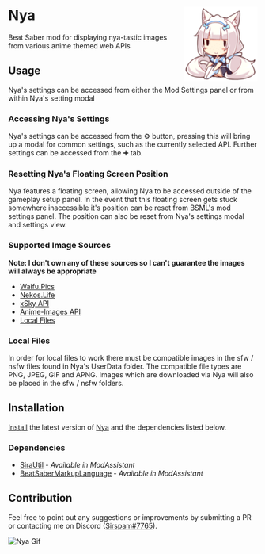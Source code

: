 # Nya <img src="Nya\Resources\Vanilla_Mini_Sitting.png" align="right" width="150">
Beat Saber mod for displaying nya-tastic images from various anime themed web APIs
## Usage
Nya's settings can be accessed from either the Mod Settings panel or from within Nya's setting modal
### Accessing Nya's Settings
Nya's settings can be accessed from the ⚙️ button, pressing this will bring up a modal for common settings, such as the currently selected API. Further settings can be accessed from the ➕ tab.
### Resetting Nya's Floating Screen Position
Nya features a floating screen, allowing Nya to be accessed outside of the gameplay setup panel. In the event that this floating screen gets stuck somewhere inaccessible it's position can be reset from BSML's mod settings panel. The position can also be reset from Nya's settings modal and settings view. 
### Supported Image Sources
**Note: I don't own any of these sources so I can't guarantee the images will always be appropriate**
* [Waifu.Pics](https://waifu.pics/)
* [Nekos.Life](https://nekos.life/)
* [xSky API](https://api.xsky.dev/)
* [Anime-Images API](https://anime-api.hisoka17.repl.co/)
* [Local Files](#local-files)
### Local Files
In order for local files to work there must be compatible images in the sfw / nsfw files found in Nya's UserData folder.
The compatible file types are PNG, JPEG, GIF and APNG.
Images which are downloaded via Nya will also be placed in the sfw / nsfw folders.
## Installation
[Install](https://bsmg.wiki/pc-modding.html#install-mods) the latest version of [Nya](https://github.com/Sirspam/Nya/releases/latest) and the dependencies listed below.
### Dependencies
* [SiraUtil](https://github.com/Auros/SiraUtil) _- Available in ModAssistant_
* [BeatSaberMarkupLanguage](https://github.com/monkeymanboy/BeatSaberMarkupLanguage) _- Available in ModAssistant_
## Contribution
Feel free to point out any suggestions or improvements by submitting a PR or contacting me on Discord ([Sirspam#7765](https://discordapp.com/users/232574143818760192)).

![Nya Gif](NyaGif.gif)
